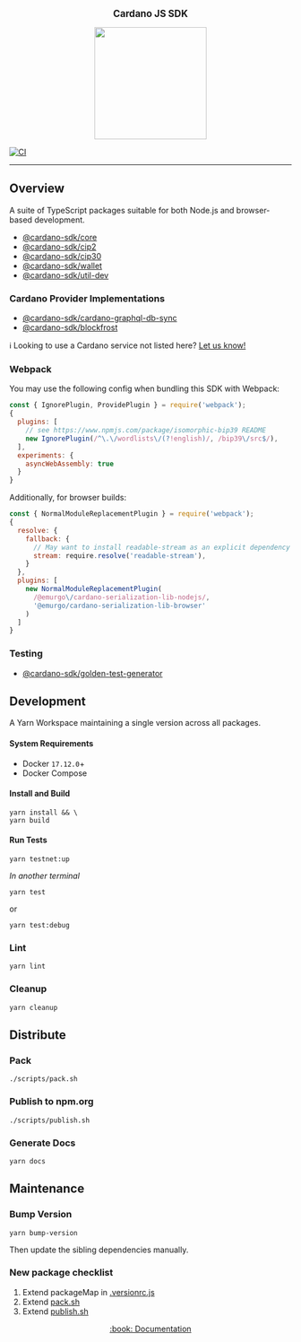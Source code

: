 <p align="center">
  <big><strong>Cardano JS SDK</strong></big>
</p>

<p align="center">
  <img width="200" src=".github/images/cardano-logo.png"/>
</p>

[![CI][img_src_ci]][workflow_ci]

<hr/>

## Overview

A suite of TypeScript packages suitable for both Node.js and browser-based development.

- [@cardano-sdk/core](./packages/core)
- [@cardano-sdk/cip2](./packages/cip2)
- [@cardano-sdk/cip30](./packages/cip30)
- [@cardano-sdk/wallet](./packages/wallet)
- [@cardano-sdk/util-dev](./packages/util-dev)

### Cardano Provider Implementations

- [@cardano-sdk/cardano-graphql-db-sync](packages/cardano-graphql-db-sync)
- [@cardano-sdk/blockfrost](packages/blockfrost)

:information_source: Looking to use a Cardano service not listed here? [Let us know!]

### Webpack

You may use the following config when bundling this SDK with Webpack:

```js
const { IgnorePlugin, ProvidePlugin } = require('webpack');
{
  plugins: [
    // see https://www.npmjs.com/package/isomorphic-bip39 README
    new IgnorePlugin(/^\.\/wordlists\/(?!english)/, /bip39\/src$/),
  ],
  experiments: {
    asyncWebAssembly: true
  }
}
```

Additionally, for browser builds:

```js
const { NormalModuleReplacementPlugin } = require('webpack');
{
  resolve: {
    fallback: {
      // May want to install readable-stream as an explicit dependency
      stream: require.resolve('readable-stream'),
    }
  },
  plugins: [
    new NormalModuleReplacementPlugin(
      /@emurgo\/cardano-serialization-lib-nodejs/,
      '@emurgo/cardano-serialization-lib-browser'
    )
  ]
}

```

### Testing

- [@cardano-sdk/golden-test-generator](./packages/golden-test-generator)

## Development

A Yarn Workspace maintaining a single version across all packages.

#### System Requirements

- Docker `17.12.0`+
- Docker Compose

#### Install and Build

```console
yarn install && \
yarn build
```

#### Run Tests

```console
yarn testnet:up
```

_In another terminal_

```console
yarn test
```

or

```console
yarn test:debug
```

### Lint

```console
yarn lint
```

### Cleanup

```
yarn cleanup
```

## Distribute

### Pack

```console
./scripts/pack.sh
```

### Publish to npm.org

```console
./scripts/publish.sh
```

### Generate Docs

```console
yarn docs
```

## Maintenance

### Bump Version

```console
yarn bump-version
```

Then update the sibling dependencies manually.

### New package checklist

1. Extend packageMap in [.versionrc.js](./.versionrc.js)
2. Extend [pack.sh](./scripts/pack.sh)
3. Extend [publish.sh](./scripts/publish.sh)

<p align="center">
  <a href="https://input-output-hk.github.io/cardano-js-sdk">:book: Documentation</a>
</p>

[img_src_ci]: https://github.com/input-output-hk/cardano-js-sdk/actions/workflows/continuous-integration.yaml/badge.svg
[workflow_ci]: https://github.com/input-output-hk/cardano-js-sdk/actions/workflows/continuous-integration.yaml
[let us know!]: https://github.com/input-output-hk/cardano-graphql/discussions/new
